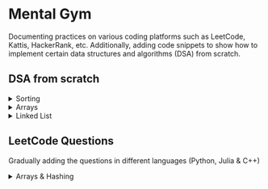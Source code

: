 # Mental Gym
Documenting practices on various coding platforms such as LeetCode, Kattis, HackerRank, etc. Additionally, adding code snippets to show how to implement certain data structures and algorithms (DSA) from scratch.

## DSA from scratch

<details>
  <summary>Sorting</summary>

| Category             | Algorithm         | Description                                                                 | Implementation Link                  |
|----------------------|-------------------|-----------------------------------------------------------------------------|--------------------------------------|
| Comparison-based     | Bubble Sort       | Simple comparison-based sorting                                             | [Bubble Sort](./src/dsa_from_scratch/sorting/bubble_sort.py) |
| Comparison-based     | Insertion Sort    | Builds the final sorted array one item at a time                            | [Insertion Sort](./src/dsa_from_scratch/sorting/insertion_sort.py) |
| Comparison-based     | Selection Sort    | Selects the smallest element from an unsorted list in each iteration and places that element at the beginning | [Selection Sort](./src/dsa_from_scratch/sorting/selection_sort.py) |
| Comparison-based     | Merge Sort        | Divides the array into halves, sorts them and merges them back together      | [Merge Sort](./src/dsa_from_scratch/sorting/merge_sort.py) |
| Comparison-based     | Quick Sort        | Divides the array into partitions and sorts them recursively                 | [Quick Sort](./src/dsa_from_scratch/sorting/quick_sort.py) |
| Comparison-based     | Random Quick Sort | Uses a random pivot to divide the array into partitions and sorts them recursively | [Random Quick Sort](./src/dsa_from_scratch/sorting/random_quick_sort.py) |
| Non-comparison-based | Bucket Sort       | Distributes elements into buckets and sorts each bucket individually         | [Bucket Sort](./src/dsa_from_scratch/sorting/bucket_sort.py) |
| Non-comparison-based | Counting Sort     | Counts the number of objects having distinct key values and uses arithmetic to determine the positions of each key | [Counting Sort](./src/dsa_from_scratch/sorting/counting_sort.py) |
| Non-comparison-based | Radix Sort        | Sorts numbers by processing individual digits                               | [Radix Sort](./src/dsa_from_scratch/sorting/radix_sort.py) |

</details>


<details>
  <summary>Arrays</summary>
  
  [Common Operations for Array](./src/dsa_from_scratch/arrays/common_operations.py)

</details>



<details>
  <summary>Linked List</summary>

  [Singly Linked List](./src/dsa_from_scratch/linked_list/singly_linked_list.py)
  [Doubly Linked List](./src/dsa_from_scratch/linked_list/doubly_linked_list.py)
  
</details>


## LeetCode Questions
Gradually adding the questions in different languages (Python, Julia & C++)

<details>
  <summary>Arrays & Hashing</summary>

<details>
  <summary>Arrays & Hashing</summary>

| Question                | Description                                                                 | Difficulty | Type            | Solution |
|-------------------------|-----------------------------------------------------------------------------|------------|-----------------|----------|
| 1. Two Sum              | Find two indices in a vector such that the numbers add up to a target value | Easy       | Arrays, Hashing | <a href="/src/leetcode/twoSum.jl"><img src="/imgs/unnamed.png" alt="two sum" width="40" height="40"></a> |
| 242. IsAnagram          | Determine if two strings are anagrams of each other                         | Easy       | Hashing         | <a href="/src/leetcode/isAnagram.jl"><img src="/imgs/unnamed.png" alt="is anagram" width="40" height="40"></a>|
| 217. Contains Duplicate | Check if a vector contains any duplicates                                   | Easy       | Arrays, Hashing | <a href="/src/leetcode/containsDuplicate.jl"><img src="/imgs/unnamed.png" alt="contains duplicate" width="40" height="40"></a> |
| 128. Longest Consecutive Sequence | Find the length of the longest consecutive elements sequence | Medium | Arrays, Hashing | <a href="/src/leetcode/LongestConsecutive.jl"><img src="/imgs/unnamed.png" alt="longest consecutive sequence" width="40" height="40"></a> |
| 271. Encode and Decode Strings | Encode a list of strings to a single string and decode it back to the list | Medium | Arrays, String Manipulation | <a href="/src/leetcode/EncodeDecodeString.jl"><img src="/imgs/unnamed.png" alt="encode decode string" width="40" height="40"></a> |
| 49. Group Anagrams           | Group strings into anagrams                                                 | Medium     | Hashing, Sorting| <a href="/src/leetcode/groupAnagrams.jl"><img src="/imgs/unnamed.png" alt="group anagrams" width="40" height="40"></a> |
| 219. Close Duplicates        | Check if a vector contains duplicates within a given range                  | Easy       | Sliding Window  | <a href="/src/leetcode/closeDuplicates.jl"><img src="/imgs/unnamed.png" alt="close duplicates" width="40" height="40"></a> |
| 1343. NumOfSubarrays         | Count subarrays with average greater than or equal to a threshold           | Medium     | Sliding Window  | <a href="/src/leetcode/numOfSubarrays.jl"><img src="/imgs/unnamed.png" alt="num of subarrays" width="40" height="40"></a> |

</details>

<details>
  <summary>Two Pointers</summary>

| Question                     | Description                                                                 | Difficulty | Type            | Solution |
|------------------------------|-----------------------------------------------------------------------------|------------|-----------------|----------|
| 125. Valid Palindrome        | Determine if a string is a palindrome, considering only alphanumeric characters and ignoring cases | Easy | Two Pointers | <a href="/src/leetcode/isPalindrome.jl"><img src="/imgs/unnamed.png" alt="is palindrome" width="40" height="40"></a> |
| 15. Three Sum                | Find all unique triplets in the array which gives the sum of zero           | Medium     | Two Pointers    | <a href="/src/leetcode/threeSum.jl"><img src="/imgs/unnamed.png" alt="three sum" width="40" height="40"></a> |
| 11. Container With Most Water| Find two lines that together with the x-axis form a container, such that the container contains the most water | Medium | Two Pointers | <a href="/src/leetcode/MaxArea.jl"><img src="/imgs/unnamed.png" alt="container with most water" width="40" height="40"></a> |

</details>

<details>
  <summary>Stack</summary>

| Question                | Description                                                                 | Difficulty | Type            | Solution |
|-------------------------|-----------------------------------------------------------------------------|------------|-----------------|----------|
| 20. Valid Parenthesis   | Determine if the input string has valid parentheses                         | Easy       | Stack           | <a href="/src/leetcode/ValidParenthesis.jl"><img src="/imgs/unnamed.png" alt="valid parenthesis" width="40" height="40"></a> |

</details>


## Kattis Problems

<details>
  <summary>Kattis Problems</summary>

| Problem ID     | Description                                      | Difficulty | Type                   | Solution                                                                                                      |
|----------------|--------------------------------------------------|------------|------------------------|---------------------------------------------------------------------------------------------------------------|
| hip hip        | Print "Hipp hipp hurra!" 20 times                | Easy       | Easy Coding Challenges | [<img src="/imgs/python-programming-language.webp" alt="hip hip" width="50">](/src/kattis/hip_hip.py)         |
| storafmaeli    | Check if it's anniversary                        | Easy       | Easy Coding Challenges | [<img src="/imgs/python-programming-language.webp" alt="storafmaeli" width="50">](/src/kattis/storafmaeli.py) |
| fyrirtækjanafn | Filter out consonants from input                 | Easy       | Easy Coding Challenges | [<img src="/imgs/python-programming-language.webp" alt="fyrirtækjanafn" width="50">](/src/kattis/fyrirtækjanafn.py) |
| peningar       | Calculate values accumulated from circular cells | Easy       | Easy Coding Challenges | [<img src="/imgs/python-programming-language.webp" alt="peningar" width="50">](/src/kattis/peningar.py)       |
| framvindustika | Print progress bar and %                         | Medium     | Easy Coding Challenges | [<img src="/imgs/python-programming-language.webp" alt="framvindustika" width="50">](/src/kattis/framvindustika.py) |
| message        | Extract letters from nested list to form a message| Easy       | Easy Coding Challenges | [<img src="/imgs/python-programming-language.webp" alt="message" width="50">](/src/kattis/message.py)         |
| bidendalausbid | Calculate waited time in minutes                 | Easy       | Easy Coding Challenges | [<img src="/imgs/python-programming-language.webp" alt="bidendalausbid" width="50">](/src/kattis/bidendalausbid.py) |
| hlaupafmaeli   | Check birthday for leap year                     | Medium     | Easy Coding Challenges | [<img src="/imgs/python-programming-language.webp" alt="hlaupafmaeli" width="50">](/src/kattis/hlaupafmaeli.py) |
| lidaskipting2  | Find min and max number of competitive teams that can be formed | Easy | Easy Coding Challenges | [<img src="/imgs/python-programming-language.webp" alt="lidaskipting2" width="50">](/src/kattis/lidaskipting2.py) |
| fleytitala     | Find min and max number of competitive teams that can be formed | Medium | Easy Coding Challenges | [<img src="/imgs/python-programming-language.webp" alt="fleytitala" width="50">](/src/kattis/fleytitala.py)   |
| subaruba       | Ubbi dubbi game                                  | Medium     | Array | [<img src="/imgs/python-programming-language.webp" alt="subaruba" width="50">](/src/kattis/subaruba.py)       |
| gangur         | Count passing pairs of people                    | Easy       | Array | [<img src="/imgs/python-programming-language.webp" alt="gangur" width="50">](/src/kattis/gangur.py)           |
| taktsvedjur    | Calculate scores with multipliers                | Easy       | Array | [<img src="/imgs/python-programming-language.webp" alt="taktsvedjur" width="50">](/src/kattis/taktsvedjur.py) |

</details>